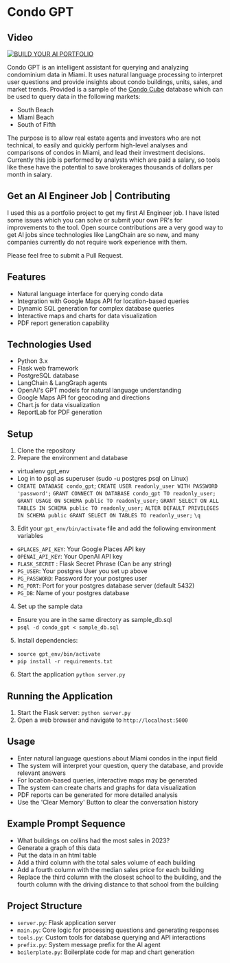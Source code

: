 # Condo GPT

## Video
[![BUILD YOUR AI PORTFOLIO](https://img.youtube.com/vi/k7zFH1PYaRA/0.jpg)](https://www.youtube.com/watch?v=k7zFH1PYaRA)

Condo GPT is an intelligent assistant for querying and analyzing condominium data in Miami. It uses natural language processing to interpret user questions and provide insights about condo buildings, units, sales, and market trends.
Provided is a sample of the [Condo Cube]([https://duckduckgo.com](https://condo-cube.com/)) database which can be used to query data in the following markets:
- South Beach
- Miami Beach
- South of Fifth

The purpose is to allow real estate agents and investors who are not technical, to easily and quickly perform high-level analyses and comparisons of condos in Miami, and lead their investment decisions. Currently this job is performed by analysts which are paid a salary, so tools like these have the potential to save brokerages thousands of dollars per month in salary.

## Get an AI Engineer Job | Contributing
I used this as a portfolio project to get my first AI Engineer job. I have listed some issues which you can solve or submit your own PR's for improvements to the tool. Open source contributions are a very good way to get AI jobs since technologies like LangChain are so new, and many companies currently do not require work experience with them.

Please feel free to submit a Pull Request.

## Features

- Natural language interface for querying condo data
- Integration with Google Maps API for location-based queries
- Dynamic SQL generation for complex database queries
- Interactive maps and charts for data visualization
- PDF report generation capability

## Technologies Used

- Python 3.x
- Flask web framework
- PostgreSQL database
- LangChain & LangGraph agents
- OpenAI's GPT models for natural language understanding
- Google Maps API for geocoding and directions
- Chart.js for data visualization
- ReportLab for PDF generation

## Setup

1. Clone the repository
2. Prepare the environment and database
-  virtualenv gpt_env
-  Log in to psql as superuser (sudo -u postgres psql on Linux)
-  `CREATE DATABASE condo_gpt`;
   `CREATE USER readonly_user WITH PASSWORD 'password';`
   `GRANT CONNECT ON DATABASE condo_gpt TO readonly_user;`
   `GRANT USAGE ON SCHEMA public TO readonly_user;`
   `GRANT SELECT ON ALL TABLES IN SCHEMA public TO readonly_user;`
   `ALTER DEFAULT PRIVILEGES IN SCHEMA public GRANT SELECT ON TABLES TO readonly_user;`
   `\q`
3. Edit your `gpt_env/bin/activate` file and add the following environment variables
- `GPLACES_API_KEY`: Your Google Places API key
- `OPENAI_API_KEY`: Your OpenAI API key
- `FLASK_SECRET` : Flask Secret Phrase (Can be any string)
- `PG_USER`: Your postgres User you set up above
- `PG_PASSWORD`: Password for your postgres user
- `PG_PORT`: Port for your postgres database server (default 5432)
- `PG_DB`: Name of your postgres database
4. Set up the sample data
-  Ensure you are in the same directory as sample_db.sql
-  `psql -d condo_gpt < sample_db.sql`
5. Install dependencies:
- `source gpt_env/bin/activate`
- `pip install -r requirements.txt`
6. Start the application
`python server.py`

## Running the Application

1. Start the Flask server:
`python server.py`
2. Open a web browser and navigate to `http://localhost:5000`

## Usage

- Enter natural language questions about Miami condos in the input field
- The system will interpret your question, query the database, and provide relevant answers
- For location-based queries, interactive maps may be generated
- The system can create charts and graphs for data visualization
- PDF reports can be generated for more detailed analysis
- Use the 'Clear Memory' Button to clear the conversation history

## Example Prompt Sequence
- What buildings on collins had the most sales in 2023?
- Generate a graph of this data
- Put the data in an html table
- Add a third column with the total sales volume of each building
- Add a fourth column with the median sales price for each building
- Replace the third column with the closest school to the building, and the fourth column with the driving distance to that school from the building

## Project Structure

- `server.py`: Flask application server
- `main.py`: Core logic for processing questions and generating responses
- `tools.py`: Custom tools for database querying and API interactions
- `prefix.py`: System message prefix for the AI agent
- `boilerplate.py`: Boilerplate code for map and chart generation
